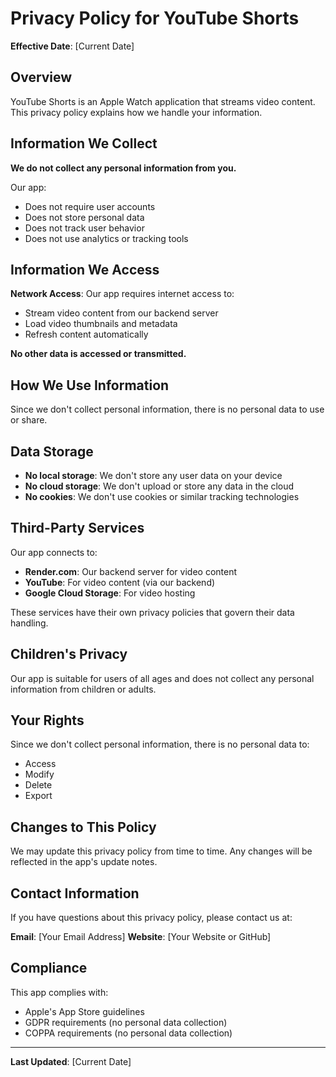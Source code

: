 # Privacy Policy for YouTube Shorts

**Effective Date**: [Current Date]

## Overview

YouTube Shorts is an Apple Watch application that streams video content. This privacy policy explains how we handle your information.

## Information We Collect

**We do not collect any personal information from you.**

Our app:
- Does not require user accounts
- Does not store personal data
- Does not track user behavior
- Does not use analytics or tracking tools

## Information We Access

**Network Access**: Our app requires internet access to:
- Stream video content from our backend server
- Load video thumbnails and metadata
- Refresh content automatically

**No other data is accessed or transmitted.**

## How We Use Information

Since we don't collect personal information, there is no personal data to use or share.

## Data Storage

- **No local storage**: We don't store any user data on your device
- **No cloud storage**: We don't upload or store any data in the cloud
- **No cookies**: We don't use cookies or similar tracking technologies

## Third-Party Services

Our app connects to:
- **Render.com**: Our backend server for video content
- **YouTube**: For video content (via our backend)
- **Google Cloud Storage**: For video hosting

These services have their own privacy policies that govern their data handling.

## Children's Privacy

Our app is suitable for users of all ages and does not collect any personal information from children or adults.

## Your Rights

Since we don't collect personal information, there is no personal data to:
- Access
- Modify
- Delete
- Export

## Changes to This Policy

We may update this privacy policy from time to time. Any changes will be reflected in the app's update notes.

## Contact Information

If you have questions about this privacy policy, please contact us at:

**Email**: [Your Email Address]
**Website**: [Your Website or GitHub]

## Compliance

This app complies with:
- Apple's App Store guidelines
- GDPR requirements (no personal data collection)
- COPPA requirements (no personal data collection)

---

**Last Updated**: [Current Date] 